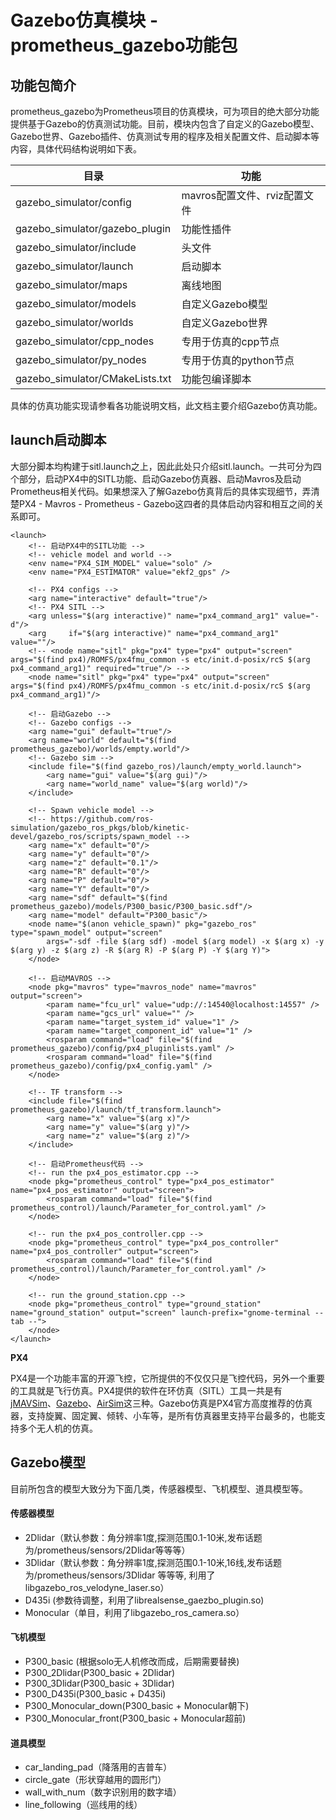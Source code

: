 # Gazebo仿真模块 - prometheus_gazebo功能包

## 功能包简介

prometheus_gazebo为Prometheus项目的仿真模块，可为项目的绝大部分功能提供基于Gazebo的仿真测试功能。目前，模块内包含了自定义的Gazebo模型、Gazebo世界、Gazebo插件、仿真测试专用的程序及相关配置文件、启动脚本等内容，具体代码结构说明如下表。

| 目录 | 功能 |
|--|--|
| gazebo_simulator/config|  mavros配置文件、rviz配置文件 |
| gazebo_simulator/gazebo_plugin|  功能性插件  |
| gazebo_simulator/include|   头文件  |
| gazebo_simulator/launch| 启动脚本 |
| gazebo_simulator/maps| 离线地图 |
| gazebo_simulator/models |  自定义Gazebo模型 |
| gazebo_simulator/worlds |  自定义Gazebo世界 |
| gazebo_simulator/cpp_nodes | 专用于仿真的cpp节点	|
| gazebo_simulator/py_nodes | 专用于仿真的python节点 |
| gazebo_simulator/CMakeLists.txt| 功能包编译脚本 |

具体的仿真功能实现请参看各功能说明文档，此文档主要介绍Gazebo仿真功能。

## launch启动脚本

大部分脚本均构建于sitl.launch之上，因此此处只介绍sitl.launch。一共可分为四个部分，启动PX4中的SITL功能、启动Gazebo仿真器、启动Mavros及启动Prometheus相关代码。如果想深入了解Gazebo仿真背后的具体实现细节，弄清楚PX4 - Mavros - Prometheus - Gazebo这四者的具体启动内容和相互之间的关系即可。

    <launch>
        <!-- 启动PX4中的SITL功能 -->
        <!-- vehicle model and world -->
        <env name="PX4_SIM_MODEL" value="solo" />
        <env name="PX4_ESTIMATOR" value="ekf2_gps" />

        <!-- PX4 configs -->
        <arg name="interactive" default="true"/>
        <!-- PX4 SITL -->
        <arg unless="$(arg interactive)" name="px4_command_arg1" value="-d"/>
        <arg     if="$(arg interactive)" name="px4_command_arg1" value=""/>
        <!-- <node name="sitl" pkg="px4" type="px4" output="screen" args="$(find px4)/ROMFS/px4fmu_common -s etc/init.d-posix/rcS $(arg px4_command_arg1)" required="true"/> -->
        <node name="sitl" pkg="px4" type="px4" output="screen" args="$(find px4)/ROMFS/px4fmu_common -s etc/init.d-posix/rcS $(arg px4_command_arg1)"/>

        <!-- 启动Gazebo -->
        <!-- Gazebo configs -->
        <arg name="gui" default="true"/>
        <arg name="world" default="$(find prometheus_gazebo)/worlds/empty.world"/>
        <!-- Gazebo sim -->
        <include file="$(find gazebo_ros)/launch/empty_world.launch">
            <arg name="gui" value="$(arg gui)"/>
            <arg name="world_name" value="$(arg world)"/>
        </include>

        <!-- Spawn vehicle model -->
        <!-- https://github.com/ros-simulation/gazebo_ros_pkgs/blob/kinetic-devel/gazebo_ros/scripts/spawn_model -->
        <arg name="x" default="0"/>
        <arg name="y" default="0"/>
        <arg name="z" default="0.1"/>
        <arg name="R" default="0"/>
        <arg name="P" default="0"/>
        <arg name="Y" default="0"/>
        <arg name="sdf" default="$(find prometheus_gazebo)/models/P300_basic/P300_basic.sdf"/>
        <arg name="model" default="P300_basic"/>
        <node name="$(anon vehicle_spawn)" pkg="gazebo_ros" type="spawn_model" output="screen" 
            args="-sdf -file $(arg sdf) -model $(arg model) -x $(arg x) -y $(arg y) -z $(arg z) -R $(arg R) -P $(arg P) -Y $(arg Y)">
        </node>

        <!-- 启动MAVROS -->
        <node pkg="mavros" type="mavros_node" name="mavros" output="screen">
            <param name="fcu_url" value="udp://:14540@localhost:14557" />
            <param name="gcs_url" value="" />
            <param name="target_system_id" value="1" />
            <param name="target_component_id" value="1" />
            <rosparam command="load" file="$(find prometheus_gazebo)/config/px4_pluginlists.yaml" />
            <rosparam command="load" file="$(find prometheus_gazebo)/config/px4_config.yaml" />
        </node>

        <!-- TF transform -->
        <include file="$(find prometheus_gazebo)/launch/tf_transform.launch">
            <arg name="x" value="$(arg x)"/>
            <arg name="y" value="$(arg y)"/>
            <arg name="z" value="$(arg z)"/>
        </include>

        <!-- 启动Prometheus代码 -->
        <!-- run the px4_pos_estimator.cpp -->
        <node pkg="prometheus_control" type="px4_pos_estimator" name="px4_pos_estimator" output="screen">
            <rosparam command="load" file="$(find prometheus_control)/launch/Parameter_for_control.yaml" />
        </node>

        <!-- run the px4_pos_controller.cpp -->
        <node pkg="prometheus_control" type="px4_pos_controller" name="px4_pos_controller" output="screen">
            <rosparam command="load" file="$(find prometheus_control)/launch/Parameter_for_control.yaml" />
        </node>

        <!-- run the ground_station.cpp -->
        <node pkg="prometheus_control" type="ground_station" name="ground_station" output="screen" launch-prefix="gnome-terminal --tab --">	
        </node>
    </launch>



**PX4**

PX4是一个功能丰富的开源飞控，它所提供的不仅仅只是飞控代码，另外一个重要的工具就是飞行仿真。PX4提供的软件在环仿真（SITL）工具一共是有[jMAVSim](https://dev.px4.io/en/simulation/jmavsim.html)、[Gazebo](https://dev.px4.io/en/simulation/gazebo.html)、[AirSim](https://dev.px4.io/en/simulation/airsim.html)这三种。Gazebo仿真是PX4官方高度推荐的仿真器，支持旋翼、固定翼、倾转、小车等，是所有仿真器里支持平台最多的，也能支持多个无人机的仿真。





## Gazebo模型
目前所包含的模型大致分为下面几类，传感器模型、飞机模型、道具模型等。

#### 传感器模型
 - 2Dlidar（默认参数：角分辨率1度,探测范围0.1-10米,发布话题为/prometheus/sensors/2Dlidar等等等）
 - 3Dlidar（默认参数：角分辨率1度,探测范围0.1-10米,16线,发布话题为/prometheus/sensors/3Dlidar 等等等, 利用了libgazebo_ros_velodyne_laser.so）
 - D435i (参数待调整，利用了librealsense_gaezbo_plugin.so)
 - Monocular（单目，利用了libgazebo_ros_camera.so）

#### 飞机模型
 - P300_basic (根据solo无人机修改而成，后期需要替换)
 - P300_2Dlidar(P300_basic + 2Dlidar)
 - P300_3Dlidar(P300_basic + 3Dlidar)
 - P300_D435i(P300_basic + D435i)
 - P300_Monocular_down(P300_basic + Monocular朝下)
 - P300_Monocular_front(P300_basic + Monocular超前)

#### 道具模型
- car_landing_pad（降落用的吉普车）
- circle_gate（形状穿越用的圆形门）
- wall_with_num（数字识别用的数字墙）
- line_following（巡线用的线）